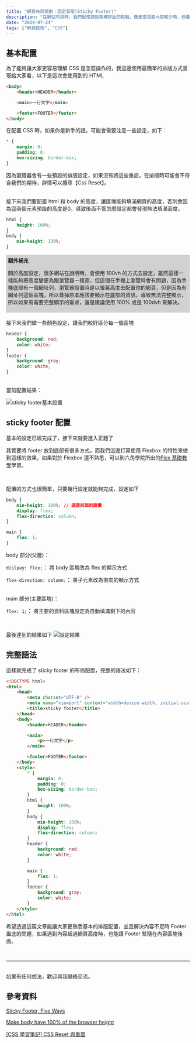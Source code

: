 ```yaml
---
title: "網頁布局規劃：固定頁尾(Sticky Footer)"
description: "在網站布局時，我們很常遇到架構排版的挑戰，像是當頁面內容較少時，想要將頁尾(Footer)會固定在視窗的底部，而不是緊隨著內容，當頁面內容超出視窗高度時，頁尾(Footer)應直接跟隨在內容區塊之後，藉此在內容不足時也能將Footer放到視窗底部，當內容超出畫面時，Footer也能緊隨在最後的元素區塊。"
date: "2024-07-24"
tags: ["網頁技術", "CSS"]
---
```


## 基本配置

為了能夠讓大家更容易理解 CSS 是怎麼操作的，我這邊使用最簡單的排版方式呈現給大家看，以下是這次會使用到的 HTML

```html
<body>
    <header>HEADER</header>

    <main>一行文字</main>

    <footer>FOOTER</footer>
</body>
```

在配置 CSS 時，如果你是新手的話，可能會需要注意一些設定，如下：

```css
* {
    margin: 0;
    padding: 0;
    box-sizing: border-box;
}
```

因為瀏覽器會有一些預設的排版設定，如果沒有將這些重設，在排版時可能會不符合我們的期待，詳情可以搜尋【Css Reset】。

<br />
接下來我們要配置 html 和 body 的高度，讓區塊能夠填滿網頁的高度，否則會因為這兩個元素預設的高度是0，導致後面不管怎麼設定都會發現無法填滿高度。

```css
html {
    height: 100%;
}
body {
    min-height: 100%;
}
```

<div style="background-color:#d1d1d1; padding: 5px;">
<strong>額外補充</strong>

關於高度設定，很多網站在說明時，會使用 100vh 的方式去設定，雖然這樣一樣能夠把高度變更為跟瀏覽器一樣高，但這個在手機上瀏覽時會有問題，因為手機底部有一個網址列，瀏覽器設置時是以螢幕高度去配置你的網頁，但是因為有網址列這個區塊，所以蓋掉原本應該要顯示在底部的資訊，導致無法完整顯示，所以如果有需要完整顯示的需求，還是建議使用 100% 或是 100dvh 來解決。

</div>

<br />
接下來我們做一些顏色設定，讓我們較好區分每一個區塊

```css
header {
    background: red;
    color: white;
}
footer {
    background: gray;
    color: white;
}
```

<br />
當前配置結果：

![sticky footer基本設置](1.png)

## sticky footer 配置

基本的設定已經完成了，接下來就要進入正題了

其實要將 footer 放到底部有很多方式，而我們這邊打算使用 Flexbox 的特性來做到這樣的效果，如果對於 Flexbox 還不熟悉，可以到六角學院所出的[Flex 基礎教學](https://w3c.hexschool.com/flexbox/2186a786)學習。

<br />

配置的方式也很簡單，只要幾行設定就能夠完成，設定如下

```css
body {
    min-height: 100%; // 這是前面的設置
    display: flex;
    flex-direction: column;
}

main {
    flex: 1;
}
```

body 部分(父層)：

`dislpay: flex;`： 將 body 區塊改為 flex 的顯示方式

`flex-direction: column;`： 將子元素改為直向的顯示方式

<br />
main 部分(主要區塊)：

`flex: 1;`： 將主要的資料區塊設定為自動填滿剩下的內容

<br />

最後達到的結果如下
![設定結果](2.png)

## 完整語法

這樣就完成了 sticky footer 的布局配置，完整的語法如下：

```html
<!DOCTYPE html>
<html>
    <head>
        <meta charset="UTF-8" />
        <meta name="viewport" content="width=device-width, initial-scale=1.0" />
        <title>sticky footer</title>
    </head>
    <body>
        <header>HEADER</header>

        <main>
            <p>一行文字</p>
        </main>

        <footer>FOOTER</footer>
    </body>
    <style>
        * {
            margin: 0;
            padding: 0;
            box-sizing: border-box;
        }
        html {
            height: 100%;
        }
        body {
            min-height: 100%;
            display: flex;
            flex-direction: column;
        }
        header {
            background: red;
            color: white;
        }

        main {
            flex: 1;
        }
        footer {
            background: gray;
            color: white;
        }
    </style>
</html>
```

希望透過這篇文章能讓大家更熟悉基本的排版配置，並且解決內容不足時 Footer 置底的問題，如果遇到內容超過網頁高度時，也能讓 Footer 緊隨在內容區塊後面。

<br />

---

<br />
如果有任何想法，歡迎與我聯絡交流。

## 參考資料

[Sticky Footer, Five Ways](https://css-tricks.com/couple-takes-sticky-footer/)

[Make body have 100% of the browser height](https://stackoverflow.com/questions/6654958/make-body-have-100-of-the-browser-height)

[[CSS 學習筆記] CSS Reset 與重置](https://andy6804tw.github.io/2021/05/23/css-reset/)
